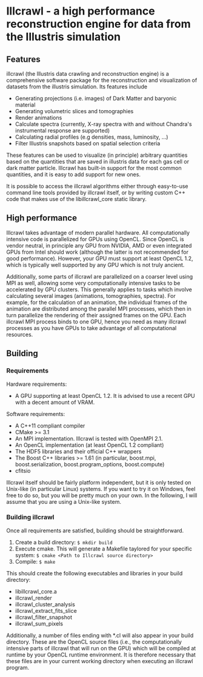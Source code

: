 # Illcrawl - a high performance reconstruction engine for data from the Illustris simulation

## Features
illcrawl (the Illustris data crawling and reconstruction engine) is a comprehensive software package for the reconstruction and visualization of datasets from the illustris simulation. Its features include
  * Generating projections (i.e. images) of Dark Matter and baryonic material
  * Generating volumetric slices and tomographies
  * Render animations
  * Calculate spectra (currently, X-ray spectra with and without Chandra's instrumental response are supported)
  * Calculating radial profiles (e.g densities, mass, luminosity, ...)
  * Filter Illustris snapshots based on spatial selection criteria

These features can be used to visualize (in principle) arbitrary quantities based on the quantities that are saved in illustris data for each gas cell or dark matter particle. Illcrawl has built-in support for the most common quantities, and it is easy to add support for new ones.

It is possible to access the illcrawl algorithms either through easy-to-use command line tools provided by illcrawl itself, or by writing custom C++ code that makes use of the libillcrawl_core static library.

## High performance
Illcrawl takes advantage of modern parallel hardware. All computationally intensive code is parallelized for GPUs using OpenCL. Since OpenCL is vendor neutral, in principle any GPU from NVIDIA, AMD or even integrated GPUs from Intel should work (although the latter is not recommended for good performance).
However, your GPU must support at least OpenCL 1.2, which is typically well supported by any GPU which is not truly ancient.

Additionally, some parts of illcrawl are parallelized on a coarser level using MPI as well, allowing some very computationally intensive tasks to be accelerated by GPU clusters. This generally applies to tasks which involve calculating several images (animations, tomographies, spectra).
For example, for the calculation of an animation, the individual frames of the animation are distributed among the parallel MPI processes, which then in turn parallelize the rendering of their assigned frames on the GPU. Each illcrawl MPI process binds to one GPU,
hence you need as many illcrawl processes as you have GPUs to take advantage of all computational resources.

## Building
### Requirements
Hardware requirements:
  * A GPU supporting at least OpenCL 1.2. It is advised to use a recent GPU with a decent amount of VRAM.

Software requirements:
  * A C++11 compliant compiler
  * CMake >= 3.1
  * An MPI implementation. Illcrawl is tested with OpenMPI 2.1.
  * An OpenCL implementation (at least OpenCL 1.2 compliant)
  * The HDF5 libraries and their official C++ wrappers
  * The Boost C++ libraries >= 1.61 (in particular, boost.mpi, boost.serialization, boost.program_options, boost.compute)
  * cfitsio

Illcrawl itself should be fairly platform independent, but it is only tested on Unix-like (in particular Linux) systems. If you want to try it on Windows,
feel free to do so, but you will be pretty much on your own. In the following, I will assume that you are using a Unix-like system.

### Building illcrawl
Once all requirements are satisfied, building should be straightforward.
  1. Create a build directory: `$ mkdir build`
  2. Execute cmake. This will generate a Makefile taylored for your specific system: `$ cmake <Path to Illcrawl source directory>`
  3. Compile: `$ make`

This should create the following executables and libraries in your build directory:
  * libillcrawl_core.a
  * illcrawl_render
  * illcrawl_cluster_analysis
  * illcrawl_extract_fits_slice
  * illcrawl_filter_snapshot
  * illcrawl_sum_pixels

Additionally, a number of files ending with *.cl will also appear in your build directory. These are the OpenCL source files (i.e., the computationally intensive parts of illcrawl that will run on the GPU) which will be compiled at runtime by your OpenCL runtime environment.
It is therefore necessary that these files are in your current working directory when executing an illcrawl program.


